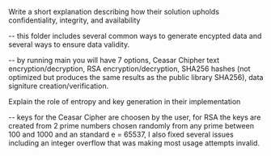 Write a short explanation describing how their solution upholds confidentiality, integrity, and availability

-- this folder includes several common ways to generate encypted data and several ways to ensure data validity.

-- by running main you will have 7 options, Ceasar Chipher text encryption/decryption, RSA encryption/decryption, SHA256 hashes (not optimized but produces the same results as the public library SHA256), data signiture creation/verification.

Explain the role of entropy and key generation in their implementation

-- keys for the Ceasar Cipher are choosen by the user, for RSA the keys are created from 2 prime numbers chosen randomly from any prime between 100 and 1000 and an standard e = 65537, I also fixed several issues including an integer overflow that was making most usage attempts invalid.